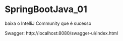# SpringBootJava_01

baixa o IntelliJ Community que é sucesso

Swagger: http://localhost:8080/swagger-ui/index.html
